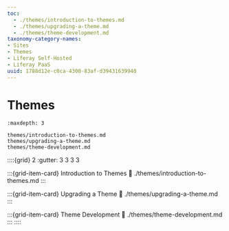 ```yaml
---
toc:
  - ./themes/introduction-to-themes.md
  - ./themes/upgrading-a-theme.md
  - ./themes/theme-development.md
taxonomy-category-names:
- Sites
- Themes
- Liferay Self-Hosted
- Liferay PaaS
uuid: 1788d12e-c0ca-4300-83af-d39431639940
---
```

# Themes

```{toctree}
:maxdepth: 3

themes/introduction-to-themes.md
themes/upgrading-a-theme.md
themes/theme-development.md
```

::::{grid} 2
:gutter: 3 3 3 3

:::{grid-item-card} Introduction to Themes
:link: ./themes/introduction-to-themes.md
:::

:::{grid-item-card} Upgrading a Theme
:link: ./themes/upgrading-a-theme.md
:::

:::{grid-item-card} Theme Development
:link: ./themes/theme-development.md
:::
::::
